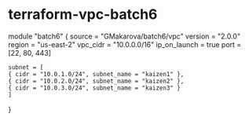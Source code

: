 # terraform-vpc-batch6

module "batch6" {
    source = "GMakarova/batch6/vpc"
    version = "2.0.0"
    region = "us-east-2"
    vpc_cidr = "10.0.0.0/16"
    ip_on_launch = true
    port = [22, 80, 443]

    subnet = [
    { cidr = "10.0.1.0/24", subnet_name = "kaizen1" },
    { cidr = "10.0.2.0/24", subnet_name = "kaizen2" },
    { cidr = "10.0.3.0/24", subnet_name = "kaizen3" }
    ]
}